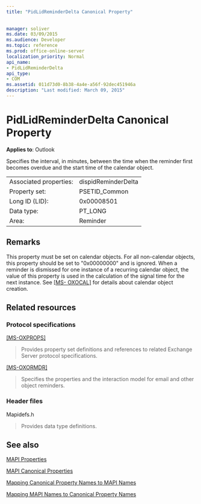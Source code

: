 ```yaml
---
title: "PidLidReminderDelta Canonical Property"
 
 
manager: soliver
ms.date: 03/09/2015
ms.audience: Developer
ms.topic: reference
ms.prod: office-online-server
localization_priority: Normal
api_name:
- PidLidReminderDelta
api_type:
- COM
ms.assetid: 011d73d0-8b38-4a4e-a56f-92dec451946a
description: "Last modified: March 09, 2015"
---
```


# PidLidReminderDelta Canonical Property

  
  
**Applies to**: Outlook 
  
Specifies the interval, in minutes, between the time when the reminder first becomes overdue and the start time of the calendar object.
  
|||
|:-----|:-----|
|Associated properties:  <br/> |dispidReminderDelta  <br/> |
|Property set:  <br/> |PSETID_Common  <br/> |
|Long ID (LID):  <br/> |0x00008501  <br/> |
|Data type:  <br/> |PT_LONG  <br/> |
|Area:  <br/> |Reminder  <br/> |
   
## Remarks

This property must be set on calendar objects. For all non-calendar objects, this property should be set to "0x00000000" and is ignored. When a reminder is dismissed for one instance of a recurring calendar object, the value of this property is used in the calculation of the signal time for the next instance. See [[MS- OXOCAL]](http://msdn.microsoft.com/library/09861fde-c8e4-4028-9346-e7c214cfdba1%28Office.15%29.aspx) for details about calendar object creation. 
  
## Related resources

### Protocol specifications

[[MS-OXPROPS]](http://msdn.microsoft.com/library/f6ab1613-aefe-447d-a49c-18217230b148%28Office.15%29.aspx)
  
> Provides property set definitions and references to related Exchange Server protocol specifications.
    
[[MS-OXORMDR]](http://msdn.microsoft.com/library/5454ebcc-e5d1-4da8-a598-d393b101caab%28Office.15%29.aspx)
  
> Specifies the properties and the interaction model for email and other object reminders.
    
### Header files

Mapidefs.h
  
> Provides data type definitions.
    
## See also



[MAPI Properties](mapi-properties.md)
  
[MAPI Canonical Properties](mapi-canonical-properties.md)
  
[Mapping Canonical Property Names to MAPI Names](mapping-canonical-property-names-to-mapi-names.md)
  
[Mapping MAPI Names to Canonical Property Names](mapping-mapi-names-to-canonical-property-names.md)

